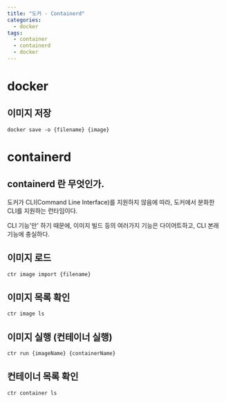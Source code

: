 ```yaml
---
title: "도커 - Containerd"
categories: 
  - docker
tags:
  - container
  - containerd
  - docker
---
```

# docker
## 이미지 저장
```
docker save -o {filename} {image}
```

# containerd
## containerd 란 무엇인가.
도커가 CLI(Command Line Interface)를 지원하지 않음에 따라, 도커에서 분화한 CLI를 지원하는 런타임이다.  

CLI 기능'만' 하기 때문에, 이미지 빌드 등의 여러가지 기능은 다이어트하고, CLI 본래 기능에 충실하다.

## 이미지 로드
``` sh
ctr image import {filename}
```

## 이미지 목록 확인
``` sh
ctr image ls
```

## 이미지 실행 (컨테이너 실행)
``` sh
ctr run {imageName} {containerName}
```

## 컨테이너 목록 확인
``` sh
ctr container ls
```